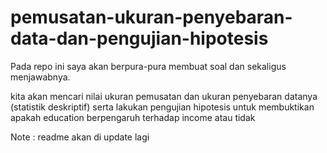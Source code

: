 # pemusatan-ukuran-penyebaran-data-dan-pengujian-hipotesis

Pada repo ini saya akan berpura-pura membuat soal dan sekaligus menjawabnya.

kita akan mencari nilai ukuran pemusatan dan ukuran penyebaran datanya (statistik deskriptif) serta lakukan pengujian hipotesis untuk membuktikan apakah education berpengaruh terhadap income atau tidak

Note : readme akan di update lagi
